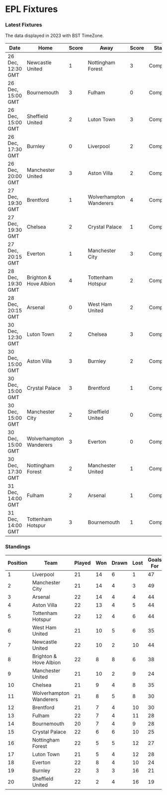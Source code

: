 # EPL Fixtures

### Latest Fixtures

The data displayed in 2023 with BST TimeZone.

<!-- START_TABLE -->
| Date | Home | Score | Away | Score | Status |
|-------------|--------|--------------|--------|--------------|--------|
| 26 Dec, 12:30 GMT | Newcastle United | 1 | Nottingham Forest | 3 | Completed |
| 26 Dec, 15:00 GMT | Bournemouth | 3 | Fulham | 0 | Completed |
| 26 Dec, 15:00 GMT | Sheffield United | 2 | Luton Town | 3 | Completed |
| 26 Dec, 17:30 GMT | Burnley | 0 | Liverpool | 2 | Completed |
| 26 Dec, 20:00 GMT | Manchester United | 3 | Aston Villa | 2 | Completed |
| 27 Dec, 19:30 GMT | Brentford | 1 | Wolverhampton Wanderers | 4 | Completed |
| 27 Dec, 19:30 GMT | Chelsea | 2 | Crystal Palace | 1 | Completed |
| 27 Dec, 20:15 GMT | Everton | 1 | Manchester City | 3 | Completed |
| 28 Dec, 19:30 GMT | Brighton & Hove Albion | 4 | Tottenham Hotspur | 2 | Completed |
| 28 Dec, 20:15 GMT | Arsenal | 0 | West Ham United | 2 | Completed |
| 30 Dec, 12:30 GMT | Luton Town | 2 | Chelsea | 3 | Completed |
| 30 Dec, 15:00 GMT | Aston Villa | 3 | Burnley | 2 | Completed |
| 30 Dec, 15:00 GMT | Crystal Palace | 3 | Brentford | 1 | Completed |
| 30 Dec, 15:00 GMT | Manchester City | 2 | Sheffield United | 0 | Completed |
| 30 Dec, 15:00 GMT | Wolverhampton Wanderers | 3 | Everton | 0 | Completed |
| 30 Dec, 17:30 GMT | Nottingham Forest | 2 | Manchester United | 1 | Completed |
| 31 Dec, 14:00 GMT | Fulham | 2 | Arsenal | 1 | Completed |
| 31 Dec, 14:00 GMT | Tottenham Hotspur | 3 | Bournemouth | 1 | Completed |
<!-- END_TABLE -->

### Standings

<!-- START_STANDINGS -->
| Position | Team | Played | Won | Drawn | Lost | Goals For | Goals Against | Goal Difference | Points |
|----------|------|--------|-----|-------|------|-----------|---------------|-----------------|--------|
| 1 | Liverpool | 21 | 14 | 6 | 1 | 47 | 18 | 29 | 48 |
| 2 | Manchester City | 21 | 14 | 4 | 3 | 49 | 23 | 26 | 46 |
| 3 | Arsenal | 22 | 14 | 4 | 4 | 44 | 21 | 23 | 46 |
| 4 | Aston Villa | 22 | 13 | 4 | 5 | 44 | 30 | 14 | 43 |
| 5 | Tottenham Hotspur | 22 | 12 | 4 | 6 | 44 | 32 | 12 | 40 |
| 6 | West Ham United | 21 | 10 | 5 | 6 | 35 | 32 | 3 | 35 |
| 7 | Newcastle United | 22 | 10 | 2 | 10 | 44 | 33 | 11 | 32 |
| 8 | Brighton & Hove Albion | 22 | 8 | 8 | 6 | 38 | 37 | 1 | 32 |
| 9 | Manchester United | 21 | 10 | 2 | 9 | 24 | 29 | -5 | 32 |
| 10 | Chelsea | 21 | 9 | 4 | 8 | 35 | 31 | 4 | 31 |
| 11 | Wolverhampton Wanderers | 21 | 8 | 5 | 8 | 30 | 31 | -1 | 29 |
| 12 | Brentford | 21 | 7 | 4 | 10 | 30 | 33 | -3 | 25 |
| 13 | Fulham | 22 | 7 | 4 | 11 | 28 | 36 | -8 | 25 |
| 14 | Bournemouth | 20 | 7 | 4 | 9 | 28 | 39 | -11 | 25 |
| 15 | Crystal Palace | 22 | 6 | 6 | 10 | 25 | 36 | -11 | 24 |
| 16 | Nottingham Forest | 22 | 5 | 5 | 12 | 27 | 40 | -13 | 20 |
| 17 | Luton Town | 21 | 5 | 4 | 12 | 28 | 38 | -10 | 19 |
| 18 | Everton | 22 | 8 | 4 | 10 | 24 | 28 | -4 | 18 |
| 19 | Burnley | 22 | 3 | 3 | 16 | 21 | 43 | -22 | 12 |
| 20 | Sheffield United | 22 | 2 | 4 | 16 | 19 | 54 | -35 | 10 |
<!-- END_STANDINGS -->
